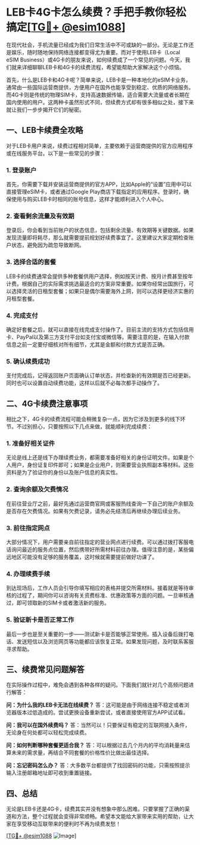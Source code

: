 # LEB卡4G卡怎么续费？手把手教你轻松搞定[[TG💪+ @esim1088](https://t.me/s/esim1088)]

在现代社会，手机流量已经成为我们日常生活中不可或缺的一部分。无论是工作还是娱乐，随时随地保持网络连接都变得尤为重要。而对于使用LEB卡（Local eSIM Business）或4G卡的朋友来说，如何续费成了一个常见的问题。今天，我们就来详细聊聊LEB卡和4G卡的续费流程，希望能帮助大家解决这个小烦恼。

首先，什么是LEB卡和4G卡呢？简单来说，LEB卡是一种本地化的eSIM卡业务，通常由一些国际运营商提供，方便用户在国外也能享受到稳定、优质的网络服务。而4G卡则是传统的物理SIM卡，支持高速数据传输，适合需要大流量或者长期在国内使用的用户。这两种卡虽然形式不同，但续费方式却有很多相似之处，接下来就让我们一步步揭开它们的秘密。

## 一、LEB卡续费全攻略

对于LEB卡用户来说，续费过程相对简单，主要依赖于运营商提供的官方应用程序或在线服务平台。以下是一些常见的步骤：

### 1. 登录账户
首先，你需要下载并安装运营商提供的官方APP，比如Apple的“设置”应用中可以直接管理eSIM卡，或者通过Google Play商店下载指定的应用程序。登录时，确保使用与购买LEB卡时相同的账号信息，这样才能顺利进入个人中心。

### 2. 查看剩余流量及有效期
登录后，你会看到当前账户的状态信息，包括剩余流量、有效期等关键数据。如果发现流量即将耗尽，那么就需要提前规划好续费事宜了。这里建议大家定期检查账户状态，避免因为疏忽导致断网。

### 3. 选择合适的套餐
LEB卡的续费通常会提供多种套餐供用户选择，例如按天计费、按月计费甚至按年计费。根据自己的实际需求挑选最适合的方案非常重要。如果你经常出国旅行，可以选择灵活的日租型套餐；如果只是偶尔需要海外上网，则可以选择更经济实惠的月租型套餐。

### 4. 完成支付
确定好套餐之后，就可以直接在线完成支付操作了。目前主流的支持方式包括信用卡、PayPal以及第三方支付平台如支付宝或微信等。需要注意的是，在输入付款信息之前一定要仔细核对所有细节，尤其是金额和付款方式是否正确。

### 5. 确认续费成功
支付完成后，记得返回账户页面确认订单状态，并检查新的有效期是否已经更新。同时也可以设置自动续费功能，这样以后就不必每次都手动操作了。

## 二、4G卡续费注意事项

相比之下，4G卡的续费流程可能会稍微复杂一点，因为它涉及到更多的线下环节。不过别担心，只要按照以下几点来做，就能顺利完成续费：

### 1. 准备好相关证件
无论是线上还是线下办理续费业务，都需要准备好相关的身份证明文件。如果是个人用户，身份证复印件即可；如果是企业用户，则需要营业执照副本等材料。这些资料是为了验证你的身份以及账户信息的真实性。

### 2. 查询余额及欠费情况
在前往营业厅之前，最好先通过运营商官网或客服热线查询一下自己的账户余额及是否存在欠费情况。如果有欠费记录，请务必先结清后再继续办理后续业务。

### 3. 前往指定网点
大部分情况下，用户需要亲自前往指定的营业网点进行续费。可以通过拨打客服电话询问最近的服务点位置，然后携带好所需材料前往办理。值得注意的是，某些偏远地区可能没有足够的服务覆盖，这时候就需要提前做好功课了。

### 4. 办理续费手续
到达现场后，工作人员会引导你填写相应的表格并提交所需材料。接着就是等待审核的过程了，期间你可以咨询有关资费标准、优惠政策等方面的问题。一旦审核通过，即可领取新的SIM卡或者激活新的服务。

### 5. 验证新卡是否正常工作
最后一步也是至关重要的一步——测试新卡是否能够正常使用。插入设备后拨打电话、发送短信以及浏览网页等功能都应该恢复正常。如果发现问题，及时联系客服寻求帮助。

## 三、续费常见问题解答

在实际操作过程中，难免会遇到各种各样的疑问。下面我们就针对几个高频问题进行解答：

**问：为什么我的LEB卡无法在线续费？**
答：这可能是由于网络连接不稳定或者浏览器版本过低造成的。尝试更换设备重新尝试，或者直接使用官方APP试试看。

**问：我可以在国外续费吗？**
答：当然可以！只要保证有稳定的互联网接入条件，无论身在何处都可以轻松完成续费。

**问：如何判断哪种套餐更适合我？**
答：可以根据过去几个月内的平均消耗量来估算未来的需求量，再结合不同套餐的价格性价比做出最佳选择。

**问：忘记密码怎么办？**
答：大多数平台都提供了找回密码的功能，只需按照提示输入注册邮箱地址即可收到重置链接。

## 四、总结

无论是LEB卡还是4G卡，续费其实并没有想象中那么困难。只要掌握了正确的渠道和方法，整个过程就会变得非常顺畅。希望本文能给大家带来实用的帮助，让大家在享受移动互联带来的便利时不再为续费发愁！

[[TG💪+ @esim1088](https://t.me/s/esim1088) ![Image](https://i.postimg.cc/4NQfJmqS/Snipaste-2025-05-13-00-14-12.png)]
